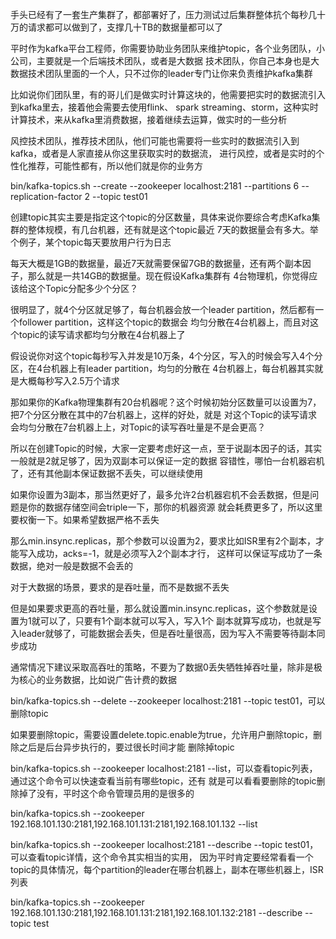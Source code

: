 
手头已经有了一套生产集群了，都部署好了，压力测试过后集群整体抗个每秒几十万的请求都可以做到了，支撑几十TB的数据量都可以了

平时作为kafka平台工程师，你需要协助业务团队来维护topic，各个业务团队，小公司，主要就是一个后端技术团队，或者是大数据
技术团队，你自己本身也是大数据技术团队里面的一个人，只不过你的leader专门让你来负责维护kafka集群

比如说你们团队里，有的哥儿们是做实时计算这块的，他需要把实时的数据流引入到kafka里去，接着他会需要去使用flink、
spark streaming、storm，这种实时计算技术，来从kafka里消费数据，接着继续去运算，做实时的一些分析

风控技术团队，推荐技术团队，他们可能也需要将一些实时的数据流引入到kafka，或者是人家直接从你这里获取实时的数据流，
进行风控，或者是实时的个性化推荐，可能性都有，所以他们就是你的业务方

bin/kafka-topics.sh --create --zookeeper localhost:2181 --partitions 6 --replication-factor 2 --topic test01

创建topic其实主要是指定这个topic的分区数量，具体来说你要综合考虑Kafka集群的整体规模，有几台机器，还有就是这个topic最近
7天的数据量会有多大。举个例子，某个topic每天要放用户行为日志

每天大概是1GB的数据量，最近7天就需要保留7GB的数据量，还有两个副本因子，那么就是一共14GB的数据量。现在假设Kafka集群有
4台物理机，你觉得应该给这个Topic分配多少个分区？

很明显了，就4个分区就足够了，每台机器会放一个leader partition，然后都有一个follower partition，这样这个topic的数据会
均匀分散在4台机器上，而且对这个topic的读写请求都均匀分散在4台机器上了

假设说你对这个topic每秒写入并发是10万条，4个分区，写入的时候会写入4个分区，在4台机器上有leader partition，均匀的分散在
4台机器上，每台机器其实就是大概每秒写入2.5万个请求

那如果你的Kafka物理集群有20台机器呢？这个时候初始分区数量可以设置为7，把7个分区分散在其中的7台机器上，这样的好处，就是
对这个Topic的读写请求会均匀分散在7台机器上上，对Topic的读写吞吐量是不是会更高？

所以在创建Topic的时候，大家一定要考虑好这一点，至于说副本因子的话，其实一般就是2就足够了，因为双副本可以保证一定的数据
容错性，哪怕一台机器宕机了，还有其他副本保证数据不丢失，可以继续使用

如果你设置为3副本，那当然更好了，最多允许2台机器宕机不会丢数据，但是问题是你的数据存储空间会triple一下，那你的机器资源
就会耗费更多了，所以这里要权衡一下。如果希望数据严格不丢失

那么min.insync.replicas，那个参数可以设置为2，要求比如ISR里有2个副本，才能写入成功，acks=-1，就是必须写入2个副本才行，
这样可以保证写成功了一条数据，绝对一般是数据不会丢的

对于大数据的场景，要求的是吞吐量，而不是数据不丢失

但是如果要求更高的吞吐量，那么就设置min.insync.replicas，这个参数就是设置为1就可以了，只要有1个副本就可以写入，写入1个
副本就算写成功，也就是写入leader就够了，可能数据会丢失，但是吞吐量很高，因为写入不需要等待副本同步成功

通常情况下建议采取高吞吐的策略，不要为了数据0丢失牺牲掉吞吐量，除非是极为核心的业务数据，比如说广告计费的数据

bin/kafka-topics.sh --delete --zookeeper localhost:2181 --topic test01，可以删除topic

如果要删除topic，需要设置delete.topic.enable为true，允许用户删除topic，删除之后是后台异步执行的，要过很长时间才能
删除掉topic

bin/kafka-topics.sh --zookeeper localhost:2181 --list，可以查看topic列表，通过这个命令可以快速查看当前有哪些topic，还有
就是可以看看要删除的topic删除掉了没有，平时这个命令管理员用的是很多的

bin/kafka-topics.sh --zookeeper 192.168.101.130:2181,192.168.101.131:2181,192.168.101.132 --list

bin/kafka-topics.sh --zookeeper localhost:2181 --describe --topic test01，可以查看topic详情，这个命令其实相当的实用，
因为平时肯定要经常看看一个topic的具体情况，每个partition的leader在哪台机器上，副本在哪些机器上，ISR列表

bin/kafka-topics.sh --zookeeper 192.168.101.130:2181,192.168.101.131:2181,192.168.101.132:2181 --describe --topic test




